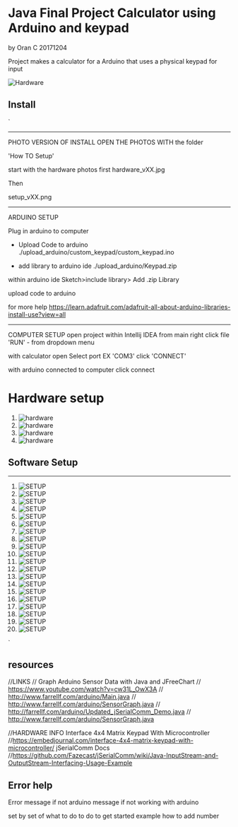 # Java Final Project Calculator using Arduino and keypad
by Oran C
20171204

Project makes a calculator for
a Arduino that uses a physical keypad for input

![Hardware](https://github.com/wisehackermonkey/java_gpio_raspi/blob/master/HOW%20TO%20SETUP/hardware_v1.jpg?raw=true)

## Install
`

---------------------------------------
PHOTO VERSION OF INSTALL
OPEN THE PHOTOS WITH the folder

'How TO Setup'

start with the hardware photos first
hardware_vXX.jpg

Then

setup_vXX.png


---------------------------------------

ARDUINO SETUP

Plug in arduino to computer
- Upload Code to arduino 
./upload_arduino/custom_keypad/custom_keypad.ino

- add library to arduino ide
./upload_arduino/Keypad.zip

within arduino ide
Sketch>include library> Add .zip Library

upload code to arduino

for more help https://learn.adafruit.com/adafruit-all-about-arduino-libraries-install-use?view=all


---------------------------------------
COMPUTER SETUP
open project within Intellij IDEA
from main
right click file
'RUN' - from dropdown menu

with calculator open
Select port
EX
'COM3'
click 'CONNECT'

with arduino connected to computer 
click connect

# Hardware setup
1. ![hardware](https://github.com/wisehackermonkey/java_gpio_raspi/blob/master/HOW%20TO%20SETUP/hardware_v4.jpg)
1. ![hardware](https://github.com/wisehackermonkey/java_gpio_raspi/blob/master/HOW%20TO%20SETUP/hardware_v5.jpg)
1. ![hardware](https://github.com/wisehackermonkey/java_gpio_raspi/blob/master/HOW%20TO%20SETUP/hardware_v6.jpg)
1. ![hardware](https://github.com/wisehackermonkey/java_gpio_raspi/blob/master/HOW%20TO%20SETUP/hardware_v7.jpg)

## Software Setup
-------
1. ![SETUP](https://github.com/wisehackermonkey/java_gpio_raspi/blob/master/HOW%20TO%20SETUP/setup_v1.PNG?raw=true)
1. ![SETUP](https://github.com/wisehackermonkey/java_gpio_raspi/blob/master/HOW%20TO%20SETUP/setup_v2.PNG?raw=true)
1. ![SETUP](https://github.com/wisehackermonkey/java_gpio_raspi/blob/master/HOW%20TO%20SETUP/setup_v3.PNG?raw=true)
1. ![SETUP](https://github.com/wisehackermonkey/java_gpio_raspi/blob/master/HOW%20TO%20SETUP/setup_v4.PNG?raw=true)
1. ![SETUP](https://github.com/wisehackermonkey/java_gpio_raspi/blob/master/HOW%20TO%20SETUP/setup_v5.PNG?raw=true)
1. ![SETUP](https://github.com/wisehackermonkey/java_gpio_raspi/blob/master/HOW%20TO%20SETUP/setup_v6.PNG?raw=true)
1. ![SETUP](https://github.com/wisehackermonkey/java_gpio_raspi/blob/master/HOW%20TO%20SETUP/setup_v7.PNG?raw=true)
1. ![SETUP](https://github.com/wisehackermonkey/java_gpio_raspi/blob/master/HOW%20TO%20SETUP/setup_v8.PNG?raw=true)
1. ![SETUP](https://github.com/wisehackermonkey/java_gpio_raspi/blob/master/HOW%20TO%20SETUP/setup_v9.PNG?raw=true)
1. ![SETUP](https://github.com/wisehackermonkey/java_gpio_raspi/blob/master/HOW%20TO%20SETUP/setup_v10.PNG?raw=true)
1. ![SETUP](https://github.com/wisehackermonkey/java_gpio_raspi/blob/master/HOW%20TO%20SETUP/setup_v11.PNG?raw=true)
1. ![SETUP](https://github.com/wisehackermonkey/java_gpio_raspi/blob/master/HOW%20TO%20SETUP/setup_v12.PNG?raw=true)
1. ![SETUP](https://github.com/wisehackermonkey/java_gpio_raspi/blob/master/HOW%20TO%20SETUP/setup_v13.PNG?raw=true)
1. ![SETUP](https://github.com/wisehackermonkey/java_gpio_raspi/blob/master/HOW%20TO%20SETUP/setup_v14.PNG?raw=true)
1. ![SETUP](https://github.com/wisehackermonkey/java_gpio_raspi/blob/master/HOW%20TO%20SETUP/setup_v15.PNG?raw=true)
1. ![SETUP](https://github.com/wisehackermonkey/java_gpio_raspi/blob/master/HOW%20TO%20SETUP/setup_v16.PNG?raw=true)
1. ![SETUP](https://github.com/wisehackermonkey/java_gpio_raspi/blob/master/HOW%20TO%20SETUP/setup_v17.PNG?raw=true)
1. ![SETUP](https://github.com/wisehackermonkey/java_gpio_raspi/blob/master/HOW%20TO%20SETUP/setup_v18.PNG?raw=true)
1. ![SETUP](https://github.com/wisehackermonkey/java_gpio_raspi/blob/master/HOW%20TO%20SETUP/setup_v19.PNG?raw=true)
1. ![SETUP](https://github.com/wisehackermonkey/java_gpio_raspi/blob/master/HOW%20TO%20SETUP/setup_v20.PNG?raw=true)

`


## resources
//LINKS
// Graph Arduino Sensor Data with Java and JFreeChart
// https://www.youtube.com/watch?v=cw31L_OwX3A
// http://www.farrellf.com/arduino/Main.java
// http://www.farrellf.com/arduino/SensorGraph.java
// http://farrellf.com/arduino/Updated_jSerialComm_Demo.java
// http://www.farrellf.com/arduino/SensorGraph.java

//HARDWARE INFO
Interface 4x4 Matrix Keypad With Microcontroller
//https://embedjournal.com/interface-4x4-matrix-keypad-with-microcontroller/
jSerialComm Docs
//https://github.com/Fazecast/jSerialComm/wiki/Java-InputStream-and-OutputStream-Interfacing-Usage-Example

## Error help

Error message if not arduino
message if not working with arduino


set by set of what to do to do to get started
example how to add number